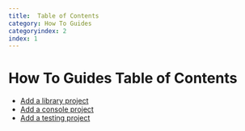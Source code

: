 ```yaml
---
title:  Table of Contents
category: How To Guides
categoryindex: 2
index: 1
---
```



# How To Guides Table of Contents

- [Add a library project](./add-a-library-project.md)
- [Add a console project](./add-a-console-project.md)
- [Add a testing project](./add-a-testing-project.md)

